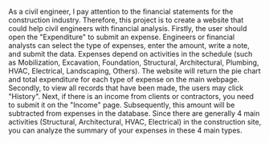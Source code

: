 As a civil engineer, I pay attention to the financial statements for the construction industry. Therefore, this project is to create a website that could help civil engineers with financial analysis. Firstly, the user should open the "Expenditure" to submit an expense. Engineers or financial analysts can select the type of expenses, enter the amount, write a note, and submit the data. Expenses depend on activities in the schedule (such as Mobilization, Excavation, Foundation, Structural, Architectural, Plumbing, HVAC, Electrical, Landscaping, Others). The website will return the pie chart and total expenditure for each type of expense on the main webpage. Secondly, to view all records that have been made, the users may click "History". Next, if there is an income from clients or contractors, you need to submit it on the "Income" page. Subsequently, this amount will be subtracted from expenses in the database. Since there are generally 4 main activities (Structural, Architectural, HVAC, Electrical) in the construction site, you can analyze the summary of your expenses in these 4 main types.
